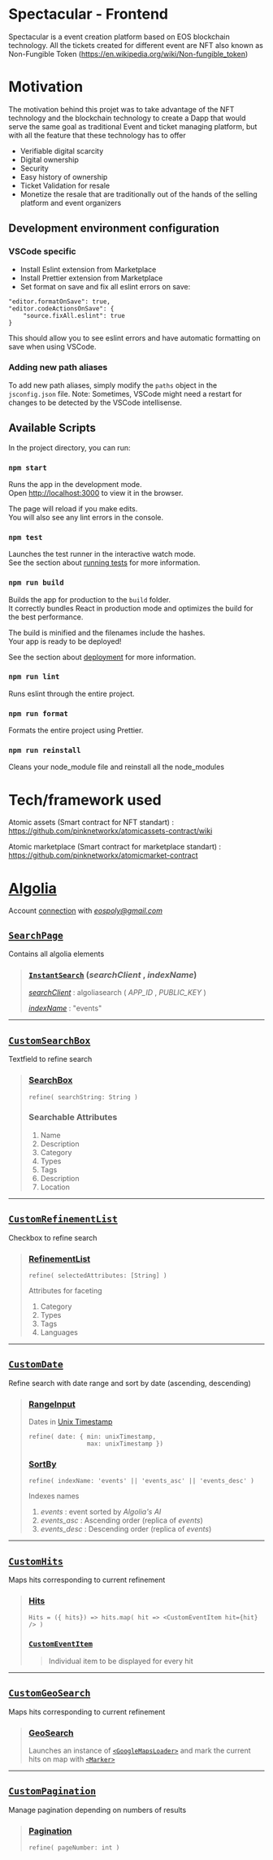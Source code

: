 # Spectacular - Frontend

Spectacular is a event creation platform based on EOS blockchain technology. All the tickets created for different event are NFT also known as Non-Fungible Token (https://en.wikipedia.org/wiki/Non-fungible_token)

# Motivation

The motivation behind this projet was to take advantage of the NFT technology and the blockchain technology to create a Dapp that would serve the same goal as traditional Event and ticket managing platform, but with all the feature that these technology has to offer

-   Verifiable digital scarcity
-   Digital ownership
-   Security
-   Easy history of ownership
-   Ticket Validation for resale
-   Monetize the resale that are traditionally out of the hands of the selling platform and event organizers

## Development environment configuration

### VSCode specific

-   Install Eslint extension from Marketplace
-   Install Prettier extension from Marketplace
-   Set format on save and fix all eslint errors on save:

```
"editor.formatOnSave": true,
"editor.codeActionsOnSave": {
    "source.fixAll.eslint": true
}
```

This should allow you to see eslint errors and have automatic formatting on save when using VSCode.

### Adding new path aliases

To add new path aliases, simply modify the `paths` object in the `jsconfig.json` file.
Note: Sometimes, VSCode might need a restart for changes to be detected by the VSCode intellisense.

## Available Scripts

In the project directory, you can run:

### `npm start`

Runs the app in the development mode.<br />
Open [http://localhost:3000](http://localhost:3000) to view it in the browser.

The page will reload if you make edits.<br />
You will also see any lint errors in the console.

### `npm test`

Launches the test runner in the interactive watch mode.<br />
See the section about [running tests](https://facebook.github.io/create-react-app/docs/running-tests) for more information.

### `npm run build`

Builds the app for production to the `build` folder.<br />
It correctly bundles React in production mode and optimizes the build for the best performance.

The build is minified and the filenames include the hashes.<br />
Your app is ready to be deployed!

See the section about [deployment](https://facebook.github.io/create-react-app/docs/deployment) for more information.

### `npm run lint`

Runs eslint through the entire project.

### `npm run format`

Formats the entire project using Prettier.

### `npm run reinstall`

Cleans your node_module file and reinstall all the node_modules

# Tech/framework used

Atomic assets (Smart contract for NFT standart) : https://github.com/pinknetworkx/atomicassets-contract/wiki

Atomic marketplace (Smart contract for marketplace standart) : https://github.com/pinknetworkx/atomicmarket-contract

# [Algolia](https://www.algolia.com/doc/)

Account [connection](https://www.algolia.com/users/sign_in) with *eospoly@gmail.com*

## [`SearchPage`](src/scenes/SearchPage/SearchPage.jsx)

Contains all algolia elements

> ### [`InstantSearch`](https://www.algolia.com/doc/api-reference/widgets/instantsearch/react/) (_searchClient_ , _indexName_)
>
> [_searchClient_](https://www.algolia.com/doc/api-reference/widgets/instantsearch/react/#widget-param-searchclient) : algoliasearch ( _APP_ID_ , _PUBLIC_KEY_ )
>
> [_indexName_](https://www.algolia.com/doc/api-reference/widgets/index-widget/react/) : "events"

---

## [`CustomSearchBox`](src/scenes/SearchPage/components/CustomSearchBox.jsx)

Textfield to refine search

> ### [SearchBox](https://www.algolia.com/doc/api-reference/widgets/search-box/react/)
>
>     refine( searchString: String )
>
> ### Searchable Attributes
>
> 1.  Name
> 2.  Description
> 3.  Category
> 4.  Types
> 5.  Tags
> 6.  Description
> 7.  Location

---

## [`CustomRefinementList`](src/scenes/SearchPage/components/CustomRefinementList.jsx)

Checkbox to refine search

> ### [RefinementList](https://www.algolia.com/doc/api-reference/widgets/refinement-list/react/)
>
>     refine( selectedAttributes: [String] )
>
> Attributes for faceting
>
> 1.  Category
> 2.  Types
> 3.  Tags
> 4.  Languages

---

## [`CustomDate`](src/scenes/SearchPage/components/CustomDate.jsx)

Refine search with date range and sort by date (ascending, descending)

> ### [RangeInput](https://www.algolia.com/doc/api-reference/widgets/range-input/react/)
>
> Dates in [Unix Timestamp](https://en.wikipedia.org/wiki/Unix_time)
>
>     refine( date: { min: unixTimestamp,
>                     max: unixTimestamp })
>
> ### [SortBy](https://www.algolia.com/doc/api-reference/widgets/sort-by/react/)
>
>     refine( indexName: 'events' || 'events_asc' || 'events_desc' )
>
> Indexes names
>
> 1.  _events_ : event sorted by _Algolia's AI_
> 2.  _events_asc_ : Ascending order (replica of _events_)
> 3.  _events_desc_ : Descending order (replica of _events_)

---

## [`CustomHits`](src/scenes/SearchPage/components/CustomHits.jsx)

Maps hits corresponding to current refinement

> ### [Hits](https://www.algolia.com/doc/api-reference/widgets/hits/react/)
>
> `Hits = ({ hits}) => hits.map( hit => <CustomEventItem hit={hit} /> )`
>
> ### [`CustomEventItem`](src/scenes/SearchPage/components/CustomEventItem.jsx)
>
> > Individual item to be displayed for every hit

---

## [`CustomGeoSearch`](src/scenes/SearchPage/components/CustomGeoSearch.jsx)

Maps hits corresponding to current refinement

> ### [GeoSearch](https://www.algolia.com/doc/api-reference/widgets/geo-search/react/)
>
> Launches an instance of [`<GoogleMapsLoader>`](https://www.algolia.com/doc/api-reference/widgets/google-maps-loader/react/) and mark the current hits on map with [`<Marker>`](https://www.algolia.com/doc/api-reference/widgets/marker/react/)

---

## [`CustomPagination`](src/scenes/SearchPage/components/CustomPagination.jsx)

Manage pagination depending on numbers of results

> ### [Pagination](https://www.algolia.com/doc/api-reference/widgets/pagination/react/)
>
>     refine( pageNumber: int )
